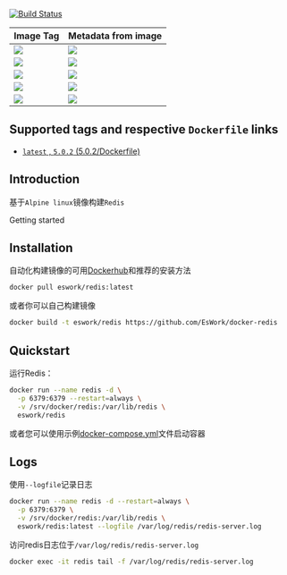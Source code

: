 [![Build Status](https://travis-ci.org/EsWork/docker-redis.svg?branch=master)](https://travis-ci.org/EsWork/docker-redis) 

|Image Tag | Metadata from image |
|--------- | :------------ |
|[![](https://images.microbadger.com/badges/version/eswork/redis.svg)](https://microbadger.com/images/eswork/redis "Get your own version badge on microbadger.com")|[![](https://images.microbadger.com/badges/image/eswork/redis.svg)](https://microbadger.com/images/eswork/redis "Get your own image badge on microbadger.com")
|[![](https://images.microbadger.com/badges/version/eswork/redis:3.2.8.svg)](https://microbadger.com/images/eswork/redis:3.2.8 "Get your own version badge on microbadger.com")|[![](https://images.microbadger.com/badges/image/eswork/redis:3.2.8.svg)](https://microbadger.com/images/eswork/redis:3.2.8 "Get your own image badge on microbadger.com")
|[![](https://images.microbadger.com/badges/version/eswork/redis:3.2.10.svg)](https://microbadger.com/images/eswork/redis:3.2.10 "Get your own version badge on microbadger.com")|[![](https://images.microbadger.com/badges/image/eswork/redis:3.2.10.svg)](https://microbadger.com/images/eswork/redis:3.2.10 "Get your own image badge on microbadger.com")
|[![](https://images.microbadger.com/badges/version/eswork/redis:4.0.12.svg)](https://microbadger.com/images/eswork/redis:4.0.12 "Get your own version badge on microbadger.com")|[![](https://images.microbadger.com/badges/image/eswork/redis:4.0.12.svg)](https://microbadger.com/images/eswork/redis:4.0.12 "Get your own image badge on microbadger.com")
|[![](https://images.microbadger.com/badges/version/eswork/redis:5.0.2.svg)](https://microbadger.com/images/eswork/redis:5.0.2 "Get your own version badge on microbadger.com")|[![](https://images.microbadger.com/badges/image/eswork/redis:5.0.2.svg)](https://microbadger.com/images/eswork/redis:5.0.2 "Get your own image badge on microbadger.com")



## Supported tags and respective `Dockerfile` links

- [`latest` , `5.0.2`  (5.0.2/Dockerfile)](https://github.com/EsWork/docker-redis/blob/master/Dockerfile)

Introduction
---

基于`Alpine linux`镜像构建`Redis`

Getting started

Installation
---

自动化构建镜像的可用[Dockerhub](https://hub.docker.com/r/eswork/redis)和推荐的安装方法

```bash
docker pull eswork/redis:latest
```

或者你可以自己构建镜像

```bash
docker build -t eswork/redis https://github.com/EsWork/docker-redis
```

Quickstart
---

运行Redis：

```bash
docker run --name redis -d \
  -p 6379:6379 --restart=always \
  -v /srv/docker/redis:/var/lib/redis \
  eswork/redis
```

或者您可以使用示例[docker-compose.yml](docker-compose.yml)文件启动容器

Logs
---

使用`--logfile`记录日志

```bash
docker run --name redis -d --restart=always \
  -p 6379:6379 \
  -v /srv/docker/redis:/var/lib/redis \
  eswork/redis:latest --logfile /var/log/redis/redis-server.log
```

访问redis日志位于`/var/log/redis/redis-server.log`

```bash
docker exec -it redis tail -f /var/log/redis/redis-server.log
```
